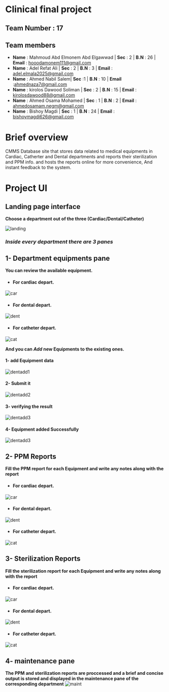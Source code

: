 # **Clinical final project**
## Team Number : **17**
## Team members

- **Name** : Mahmoud Abd Elmonem Abd Elgawwad | **Sec** : 2  | **B.N** : 26 | **Email** : hooodamonem111@gmail.com
- **Name** : Adel Refat Ali | **Sec** : 2 | **B.N** : 3 | **Email** : adel.elmala2025@gmail.com
- **Name** : Ahmed Nabil Salem| **Sec** :1 | **B.N** : 10 | **Email** :ahmednaza7@gmail.com 
- **Name** : kirolos Dawood Soliman | **Sec** : 2 | **B.N** : 15 | **Email** : kirolosdawood88@gmail.com
- **Name** : Ahmed Osama Mohamed | **Sec** : 1 | **B.N** : 2 | **Email** : ahmedosamam.negm@gmail.com
- **Name** : Bishoy Magdi | **Sec** : 1 | **B.N** : 24 | **Email** : bishoymagdi626@gmail.com

# Brief overview
CMMS Database site that stores data related to medical equipments in Cardiac, Catherter and Dental departments and reports their sterilization and PPM info. and hosts the reports online for more convenience, And instant feedback to the system.

# Project UI

## Landing page interface
**Choose a department out of the three (Cardiac/Dental/Catheter)**

![landing](./screenshots/homenew.png)
  
### _Inside every department there are 3 panes_
## 1- Department equipments pane
**You can review the available equipment.**

- #### For cardiac depart.
 ![car](./screenshots/cardiac.png)
- #### For dental depart.
 ![dent](./screenshots/dent.png)
 - #### For catheter depart.
 ![cat](./screenshots/cat.png)

**And you can _Add_ new Equipments to the existing ones.** 
#### 1- add Equipment data
![dentadd1](./screenshots/dentaddexample.png)
#### 2- Submit it
![dentadd2](./screenshots/dentaddexampleaddbutton.png)
#### 3- verifying the result
![dentadd3](./screenshots/dentaddsuccess.png)
#### 4- Equipment added Successfully
![dentadd3](./screenshots/dentaddedinwebapp.png)


 
 
 
 
 ## 2- PPM Reports
 **Fill the PPM report for each Equipment and write any notes along with the report**
 - #### For cardiac depart.
 ![car](./screenshots/cardiacppm.png)
- #### For dental depart.
 ![dent](./screenshots/addmainrep.png)
 - #### For catheter depart.
 ![cat](./screenshots/catppm.png)

 ## 3- Sterilization Reports
 **Fill the  sterilization report for each Equipment and write any notes along with the report**
 - #### For cardiac depart.
 ![car](./screenshots/cardiacster.png)
- #### For dental depart.
 ![dent](./screenshots/dentster.png)
 - #### For catheter depart.
 ![cat](./screenshots/catster.png)

 ## 4- maintenance pane 
 **The PPM and sterilization reports are proccessed and a brief and concise output is stored and displayed in the maintenance pane of the corresponding department**
 ![maint](./screenshots/maindentreport.png)